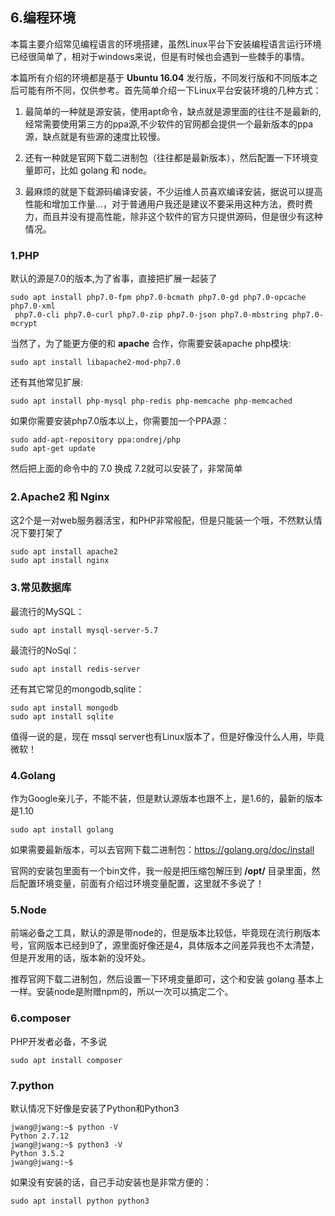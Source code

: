 ## 6.编程环境
本篇主要介绍常见编程语言的环境搭建，虽然Linux平台下安装编程语言运行环境已经很简单了，相对于windows来说，但是有时候也会遇到一些棘手的事情。

本篇所有介绍的环境都是基于 **Ubuntu 16.04** 发行版，不同发行版和不同版本之后可能有所不同，仅供参考。首先简单介绍一下Linux平台安装环境的几种方式：

1. 最简单的一种就是源安装，使用apt命令，缺点就是源里面的往往不是最新的,经常需要使用第三方的ppa源,不少软件的官网都会提供一个最新版本的ppa源，缺点就是有些源的速度比较慢。

2. 还有一种就是官网下载二进制包（往往都是最新版本），然后配置一下环境变量即可，比如 golang 和 node。

3. 最麻烦的就是下载源码编译安装，不少运维人员喜欢编译安装，据说可以提高性能和增加工作量...，对于普通用户我还是建议不要采用这种方法，费时费力，而且并没有提高性能，除非这个软件的官方只提供源码，但是很少有这种情况。

### 1.PHP
默认的源是7.0的版本,为了省事，直接把扩展一起装了
```
sudo apt install php7.0-fpm php7.0-bcmath php7.0-gd php7.0-opcache php7.0-xml
 php7.0-cli php7.0-curl php7.0-zip php7.0-json php7.0-mbstring php7.0-mcrypt
```
当然了，为了能更方便的和 **apache** 合作，你需要安装apache php模块:
```
sudo apt install libapache2-mod-php7.0
```
还有其他常见扩展:
```
sudo apt install php-mysql php-redis php-memcache php-memcached
```
如果你需要安装php7.0版本以上，你需要加一个PPA源：
```
sudo add-apt-repository ppa:ondrej/php
sudo apt-get update
```
然后把上面的命令中的 7.0 换成 7.2就可以安装了，非常简单

### 2.Apache2 和 Nginx
这2个是一对web服务器活宝，和PHP非常般配，但是只能装一个哦，不然默认情况下要打架了
```
sudo apt install apache2
sudo apt install nginx
```

### 3.常见数据库
最流行的MySQL：
```
sudo apt install mysql-server-5.7
```
最流行的NoSql：
```
sudo apt install redis-server
```
还有其它常见的mongodb,sqlite：
```
sudo apt install mongodb
sudo apt install sqlite
```
值得一说的是，现在 mssql server也有Linux版本了，但是好像没什么人用，毕竟微软！


### 4.Golang
作为Google亲儿子，不能不装，但是默认源版本也跟不上，是1.6的，最新的版本是1.10
```
sudo apt install golang
```
如果需要最新版本，可以去官网下载二进制包：https://golang.org/doc/install

官网的安装包里面有一个bin文件，我一般是把压缩包解压到 **/opt/** 目录里面，然后配置环境变量，前面有介绍过环境变量配置，这里就不多说了！

### 5.Node
前端必备之工具，默认的源是带node的，但是版本比较低，毕竟现在流行刷版本号，官网版本已经到9了，源里面好像还是4，具体版本之间差异我也不太清楚，但是开发用的话，版本新的没坏处。

推荐官网下载二进制包，然后设置一下环境变量即可，这个和安装 golang 基本上一样。安装node是附赠npm的，所以一次可以搞定二个。

### 6.composer
PHP开发者必备，不多说
```
sudo apt install composer
```

### 7.python
默认情况下好像是安装了Python和Python3
```
jwang@jwang:~$ python -V
Python 2.7.12
jwang@jwang:~$ python3 -V
Python 3.5.2
jwang@jwang:~$
```
如果没有安装的话，自己手动安装也是非常方便的：
```
sudo apt install python python3
```